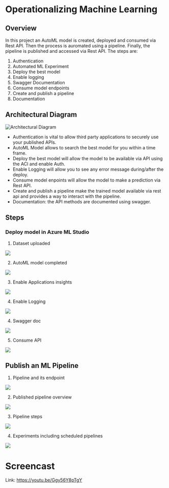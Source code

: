 # Operationalizing Machine Learning

## Overview

In this project an AutoML model is created, deployed and consumed via Rest API. 
Then the process is auromated using a pipeline. Finally, the pipeline is published and accessed via Rest API. The steps are:

1) Authentication
2) Automated ML Experiment
3) Deploy the best model
4) Enable logging
5) Swagger Documentation
6) Consume model endpoints
7) Create and publish a pipeline
8) Documentation

## Architectural Diagram

<img src="img/arch-diagram.png" alt="Architectural Diagram"/>

- Authentication is vital to allow third party applications to securely use your published APIs.
- AutoML Model allows to search the best model for you within a time frame. 
- Deploy the best model will allow the model to be available via API using the ACI and enable Auth. 
- Enable Logging will allow you to see any error message during/after the deploy.
- Consume model enpoints will allow the model to make a prediction via Rest API.
- Create and publish a pipeline make the trained model available via rest api and provides a way to interact with the pipeline.
- Documentation: the API methods are documented using swagger. 


## Steps

### Deploy model in Azure ML Studio
1. Dataset uploaded

<img src="screenshots/1.png"/>

2. AutoML model completed

<img src="screenshots/2.png"/>

3. Enable Applications insights

<img src="screenshots/3.png"/>

4. Enable Logging

<img src="screenshots/4.png"/>

4. Swagger doc

<img src="screenshots/5.png"/>

5. Consume API

<img src="screenshots/6.png"/>

## Publish an ML Pipeline

1. Pipeline and its endpoint

<img src="screenshots/7.png"/>

2. Published pipeline overview

<img src="screenshots/8.png"/>

3. Pipeline steps

<img src="screenshots/9.png"/>

4. Experiments including scheduled pipelines
<img src="screenshots/10.png"/>


# Screencast

Link: https://youtu.be/Ggy56Y8pTgY


